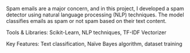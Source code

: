 Spam emails are a major concern, and in this project, I developed a spam detector using natural language processing (NLP) techniques. The model classifies emails as spam or not spam based on their text content.

Tools & Libraries: 
Scikit-Learn, NLP techniques, TF-IDF Vectorizer

Key Features: 
Text classification, Naïve Bayes algorithm, dataset training

